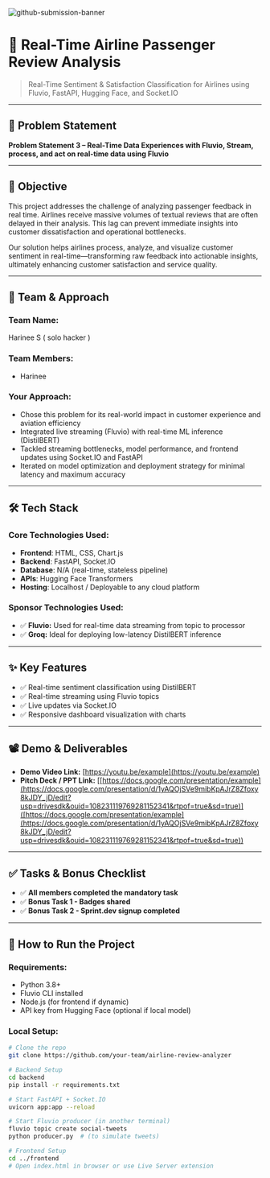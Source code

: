 ![github-submission-banner](https://github.com/user-attachments/assets/a1493b84-e4e2-456e-a791-ce35ee2bcf2f)

# 🚀 Real-Time Airline Passenger Review Analysis

> Real-Time Sentiment & Satisfaction Classification for Airlines using Fluvio, FastAPI, Hugging Face, and Socket.IO

---

## 📌 Problem Statement

**Problem Statement 3 – Real-Time Data Experiences with Fluvio,
Stream, process, and act on real-time data using Fluvio**

---

## 🎯 Objective

This project addresses the challenge of analyzing passenger feedback in real time. Airlines receive massive volumes of textual reviews that are often delayed in their analysis. This lag can prevent immediate insights into customer dissatisfaction and operational bottlenecks.

Our solution helps airlines process, analyze, and visualize customer sentiment in real-time—transforming raw feedback into actionable insights, ultimately enhancing customer satisfaction and service quality.

---

## 🧠 Team & Approach

### Team Name:  
Harinee S ( solo hacker )

### Team Members:  
- Harinee   

### Your Approach:  
- Chose this problem for its real-world impact in customer experience and aviation efficiency  
- Integrated live streaming (Fluvio) with real-time ML inference (DistilBERT)  
- Tackled streaming bottlenecks, model performance, and frontend updates using Socket.IO and FastAPI  
- Iterated on model optimization and deployment strategy for minimal latency and maximum accuracy  

---

## 🛠️ Tech Stack

### Core Technologies Used:
- **Frontend**: HTML, CSS, Chart.js  
- **Backend**: FastAPI, Socket.IO  
- **Database**: N/A (real-time, stateless pipeline)  
- **APIs**: Hugging Face Transformers  
- **Hosting**: Localhost / Deployable to any cloud platform

### Sponsor Technologies Used:

- ✅ **Fluvio:** Used for real-time data streaming from topic to processor
- ✅ **Groq:** Ideal for deploying low-latency DistilBERT inference  

---

## ✨ Key Features

- ✅ Real-time sentiment classification using DistilBERT  
- ✅ Real-time streaming using Fluvio topics  
- ✅ Live updates via Socket.IO  
- ✅ Responsive dashboard visualization with charts  

---

## 📽️ Demo & Deliverables

- **Demo Video Link:** [https://youtu.be/example](https://youtu.be/example)  
- **Pitch Deck / PPT Link:** [[https://docs.google.com/presentation/example](https://docs.google.com/presentation/d/1yAQOjSVe9mibKpAJrZ8Zfoxy8kJDY_jD/edit?usp=drivesdk&ouid=108231119769281152341&rtpof=true&sd=true)]([https://docs.google.com/presentation/example](https://docs.google.com/presentation/d/1yAQOjSVe9mibKpAJrZ8Zfoxy8kJDY_jD/edit?usp=drivesdk&ouid=108231119769281152341&rtpof=true&sd=true))

---

## ✅ Tasks & Bonus Checklist

- ✅ **All members completed the mandatory task**  
- ✅ **Bonus Task 1 - Badges shared**  
- ✅ **Bonus Task 2 - Sprint.dev signup completed**

---

## 🧪 How to Run the Project

### Requirements:
- Python 3.8+
- Fluvio CLI installed
- Node.js (for frontend if dynamic)
- API key from Hugging Face (optional if local model)

### Local Setup:
```bash
# Clone the repo
git clone https://github.com/your-team/airline-review-analyzer

# Backend Setup
cd backend
pip install -r requirements.txt

# Start FastAPI + Socket.IO
uvicorn app:app --reload

# Start Fluvio producer (in another terminal)
fluvio topic create social-tweets
python producer.py  # (to simulate tweets)

# Frontend Setup
cd ../frontend
# Open index.html in browser or use Live Server extension
